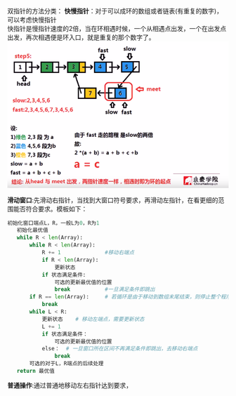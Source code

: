 双指针的方法分类：
**快慢指针**：对于可以成环的数组或者链表(有重复的数字)，可以考虑快慢指针  
快指针是慢指针速度的2倍，当在环相遇时候，一个从相遇点出发，一个在出发点出发，再次相遇便是环入口，就是重复的那个数字了。
![](https://github.com/WeifaGan/MyLeetCode/blob/master/Image/%E9%80%89%E5%8C%BA_012.png)

**滑动窗口**:先滑动右指针，当找到大窗口符号要求，再滑动左指针，在看更细的范围能否符合要求。模板如下：
 ```python
 初始化窗口端点L，R，一般L为0，R为1
    初始化最优值
    while R < len(Array):
        while R < len(Array):
            R += 1              #移动右端点
            if R < len(Array):
                更新状态        
            if 状态满足条件:
                可选的更新最优值的位置
                break           #一旦满足条件即跳出
        if R == len(Array):     # 若循环是由于移动到数组末尾结束，则停止整个程序。因为之后已经不再有可能的解
            break
        while L < R:
            更新状态    # 移动左端点，需要更新状态
            L += 1
            if 状态满足条件：
                可选的更新最优值的位置
            else：  # 一旦窗口所在区间不再满足条件即跳出，去移动右端点
                break
        可选的对于L，R端点的后续处理
    return 最优值
 ```
 
 **普通操作**:通过普通地移动左右指针达到要求，
